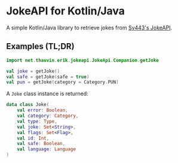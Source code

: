 # JokeAPI for Kotlin/Java

A simple Kotlin/Java library to retrieve jokes from [Sv443's JokeAPI](https://v2.jokeapi.dev/).

## Examples (TL;DR)

```kotlin
import net.thauvin.erik.jokeapi.JokeApi.Companion.getJoke

val joke = getJoke()
val safe = getJoke(safe = true)
val pun = getJoke(category = Category.PUN)
```

A `Joke` class instance is returned:

```kotlin
data class Joke(
    val error: Boolean,
    val category: Category,
    val type: Type,
    val joke: Set<String>,
    val flags: Set<Flag>,
    val id: Int,
    val safe: Boolean,
    val language: Language
)
```
